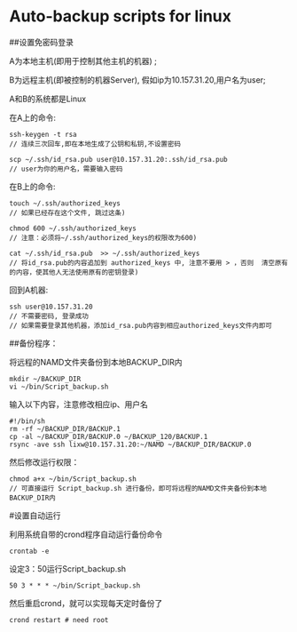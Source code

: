 Auto-backup scripts for linux
========

##设置免密码登录

A为本地主机(即用于控制其他主机的机器) ;

B为远程主机(即被控制的机器Server), 假如ip为10.157.31.20,用户名为user;

A和B的系统都是Linux

在A上的命令:
```
ssh-keygen -t rsa 
// 连续三次回车,即在本地生成了公钥和私钥,不设置密码

scp ~/.ssh/id_rsa.pub user@10.157.31.20:.ssh/id_rsa.pub
// user为你的用户名，需要输入密码
```

在B上的命令:

```
touch ~/.ssh/authorized_keys
// 如果已经存在这个文件, 跳过这条)

chmod 600 ~/.ssh/authorized_keys
// 注意：必须将~/.ssh/authorized_keys的权限改为600)

cat ~/.ssh/id_rsa.pub  >> ~/.ssh/authorized_keys
// 将id_rsa.pub的内容追加到 authorized_keys 中, 注意不要用 > ，否则  清空原有的内容，使其他人无法使用原有的密钥登录)
```

回到A机器:

```
ssh user@10.157.31.20
// 不需要密码, 登录成功
// 如果需要登录其他机器，添加id_rsa.pub内容到相应authorized_keys文件内即可
```
##备份程序：

将远程的NAMD文件夹备份到本地BACKUP_DIR内

```
mkdir ~/BACKUP_DIR
vi ~/bin/Script_backup.sh
```

输入以下内容，注意修改相应ip、用户名

```
#!/bin/sh
rm -rf ~/BACKUP_DIR/BACKUP.1
cp -al ~/BACKUP_DIR/BACKUP.0 ~/BACKUP_120/BACKUP.1
rsync -ave ssh lixw@10.157.31.20:~/NAMD ~/BACKUP_DIR/BACKUP.0
```

然后修改运行权限：

```
chmod a+x ~/bin/Script_backup.sh
// 可直接运行 Script_backup.sh 进行备份，即可将远程的NAMD文件夹备份到本地BACKUP_DIR内
```

#设置自动运行

利用系统自带的crond程序自动运行备份命令
```
crontab -e
```
设定3：50运行Script_backup.sh
```
50 3 * * * ~/bin/Script_backup.sh
```
然后重启crond，就可以实现每天定时备份了
```
crond restart # need root
```
